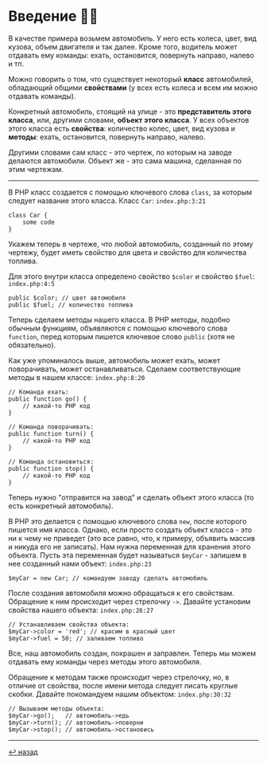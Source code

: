 # Введение 👨‍🏫

В качестве примера возьмем автомобиль. У него есть колеса, цвет, вид кузова, объем двигателя и так далее. 
Кроме того, водитель может отдавать ему команды: ехать, остановится, повернуть направо, налево и тп.

Можно говорить о том, что существует некоторый **класс** автомобилей, обладающий общими **свойствами** (у всех есть 
колеса и всем им можно отдавать команды).

Конкретный автомобиль, стоящий на улице - это **представитель этого класса**, или, другими словами, **объект этого 
класса**. У всех объектов этого класса есть **свойства**: количество колес, цвет, вид кузова и **методы**: ехать, 
остановится, повернуть направо, налево.

Другими словами сам класс - это чертеж, по которым на заводе делаются автомобили. Объект же - это сама машина, сделанная 
по этим чертежам.

<hr>

В PHP класс создается с помощью ключевого слова `class`, за которым следует название этого класса. 
Класс `Car`: `index.php:3:21`
```
class Car {
    some code
}
```

Укажем теперь в чертеже, что любой автомобиль, созданный по этому чертежу, будет иметь свойство для цвета и 
свойство для количества топлива.

Для этого внутри класса определено свойство `$color` и свойство `$fuel`: `index.php:4:5`
```
public $color; // цвет автомобиля
public $fuel; // количество топлива
```

Теперь сделаем методы нашего класса. В PHP методы, подобно обычным функциям, объявляются с помощью ключевого слова 
`function`, перед которым пишется ключевое слово `public` (хотя не обязательно).

Как уже упоминалось выше, автомобиль может ехать, может поворачивать, может останавливаться. Сделаем соответствующие 
методы в нашем классе: `index.php:8:20`
```
// Команда ехать:
public function go() {
    // какой-то PHP код
}

// Команда поворачивать:
public function turn() {
    // какой-то PHP код
}

// Команда остановиться:
public function stop() {
    // какой-то PHP код
}
```

Теперь нужно "отправится на завод" и сделать объект этого класса (то есть конкретный автомобиль).

В PHP это делается с помощью ключевого слова `new`, после которого пишется имя класса. Однако, если просто создать 
объект класса - это ни к чему не приведет (это все равно, что, к примеру, объявить массив и никуда его не записать). 
Нам нужна переменная для хранения этого объекта. Пусть эта переменная будет называться `$myCar` - запишем в нее
созданный нами объект: `index.php:23`
```
$myCar = new Car; // командуем заводу сделать автомобиль
```

После создания автомобиля можно обращаться к его свойствам. Обращение к ним происходит через стрелочку `->`. Давайте 
установим свойства нашего объекта: `index.php:26:27`
```
// Устанавливаем свойства объекта:
$myCar->color = 'red'; // красим в красный цвет
$myCar->fuel = 50; // заливаем топливо
```

Все, наш автомобиль создан, покрашен и заправлен. Теперь мы можем отдавать ему команды через методы этого автомобиля.

Обращение к методам также происходит через стрелочку, но, в отличие от свойства, после имени метода следует писать 
круглые скобки. Давайте покомандуем нашим объектом: `index.php:30:32`
```
// Вызываем методы объекта: 
$myCar->go();   // автомобиль->едь
$myCar->turn(); // автомобиль->поверни
$myCar->stop(); // автомобиль->остановись
```

<hr>

[↩️ назад](https://github.com/kondaaakov/study-php-oop#содержание)